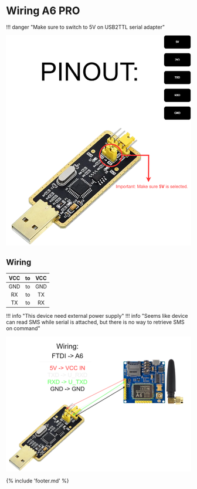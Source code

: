 ﻿# Wiring A6 PRO 

!!! danger "Make sure to switch to 5V on USB2TTL serial adapter" 

![FTDI FT232BL Pinout](files/FT232BL_pinout_transparent.drawio.png)

## Wiring

| VCC | to | VCC |
|:---:|:--:|:---:|
| GND | to | GND |
| RX  | to | TX  |
| TX  | to | RX  |

!!! info "This device need external power supply"
!!! info "Seems like device can read SMS while serial is attached, but there is no way to retrieve SMS on command"

![FTDI FT232BL A6PRO Wiring Pinout](files/WiringFT232BL-A6.png)

{% include 'footer.md' %}
